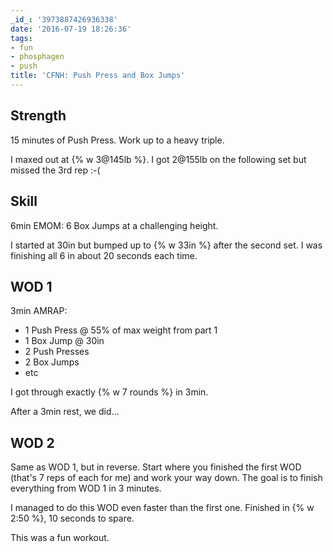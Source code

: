 ```yaml
---
_id_: '3973887426936338'
date: '2016-07-19 18:26:36'
tags:
- fun
- phosphagen
- push
title: 'CFNH: Push Press and Box Jumps'
---
```


## Strength

15 minutes of Push Press. Work up to a heavy triple.

I maxed out at {% w 3@145lb %}. I got 2@155lb on the following set but missed the 3rd rep :-(

## Skill

6min EMOM: 6 Box Jumps at a challenging height.

I started at 30in but bumped up to {% w 33in %} after the second set. I was finishing all 6 in about 20 seconds each time.

## WOD 1

3min AMRAP:

- 1 Push Press @ 55% of max weight from part 1
- 1 Box Jump @ 30in
- 2 Push Presses
- 2 Box Jumps
- etc

I got through exactly {% w 7 rounds %} in 3min.

After a 3min rest, we did...

## WOD 2

Same as WOD 1, but in reverse. Start where you finished the first WOD (that's 7 reps of each for me) and work your way down. The goal is to
finish everything from WOD 1 in 3 minutes.

I managed to do this WOD even faster than the first one. Finished in {% w 2:50 %}, 10 seconds to spare.

This was a fun workout.
